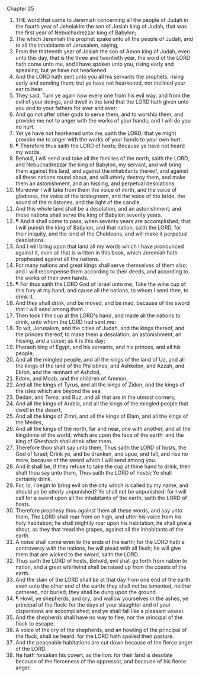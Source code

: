 

Chapter 25

1. THE word that came to Jeremiah concerning all the people of Judah in the fourth year of Jehoiakim the son of Josiah king of Judah, that was the first year of Nebuchadrezzar king of Babylon;
2. The which Jeremiah the prophet spake unto all the people of Judah, and to all the inhabitants of Jerusalem, saying,
3. From the thirteenth year of Josiah the son of Amon king of Judah, even unto this day, that is the three and twentieth year, the word of the LORD hath come unto me, and I have spoken unto you, rising early and speaking; but ye have not hearkened.
4. And the LORD hath sent unto you all his servants the prophets, rising early and sending them; but ye have not hearkened, nor inclined your ear to hear.
5. They said, Turn ye again now every one from his evil way, and from the evil of your doings, and dwell in the land that the LORD hath given unto you and to your fathers for ever and ever:
6. And go not after other gods to serve them, and to worship them, and provoke me not to anger with the works of your hands; and I will do you no hurt.
7. Yet ye have not hearkened unto me, saith the LORD; that ye might provoke me to anger with the works of your hands to your own hurt.
8. ¶ Therefore thus saith the LORD of hosts; Because ye have not heard my words,
9. Behold, I will send and take all the families of the north, saith the LORD, and Nebuchadrezzar the king of Babylon, my servant, and will bring them against this land, and against the inhabitants thereof, and against all these nations round about, and will utterly destroy them, and make them an astonishment, and an hissing, and perpetual desolations.
10. Moreover I will take from them the voice of mirth, and the voice of gladness, the voice of the bridegroom, and the voice of the bride, the sound of the millstones, and the light of the candle.
11. And this whole land shall be a desolation, and an astonishment; and these nations shall serve the king of Babylon seventy years.
12. ¶ And it shall come to pass, when seventy years are accomplished, that I will punish the king of Babylon, and that nation, saith the LORD, for their iniquity, and the land of the Chaldeans, and will make it perpetual desolations.
13. And I will bring upon that land all my words which I have pronounced against it, even all that is written in this book, which Jeremiah hath prophesied against all the nations.
14. For many nations and great kings shall serve themselves of them also: and I will recompense them according to their deeds, and according to the works of their own hands.
15. ¶ For thus saith the LORD God of Israel unto me; Take the wine cup of this fury at my hand, and cause all the nations, to whom I send thee, to drink it.
16. And they shall drink, and be moved, and be mad, because of the sword that I will send among them.
17. Then took I the cup at the LORD's hand, and made all the nations to drink, unto whom the LORD had sent me:
18. To wit, Jerusalem, and the cities of Judah, and the kings thereof, and the princes thereof, to make them a desolation, an astonishment, an hissing, and a curse; as it is this day;
19. Pharaoh king of Egypt, and his servants, and his princes, and all his people;
20. And all the mingled people, and all the kings of the land of Uz, and all the kings of the land of the Philistines, and Ashkelon, and Azzah, and Ekron, and the remnant of Ashdod,
21. Edom, and Moab, and the children of Ammon,
22. And all the kings of Tyrus, and all the kings of Zidon, and the kings of the isles which are beyond the sea,
23. Dedan, and Tema, and Buz, and all that are in the utmost corners,
24. And all the kings of Arabia, and all the kings of the mingled people that dwell in the desert,
25. And all the kings of Zimri, and all the kings of Elam, and all the kings of the Medes,
26. And all the kings of the north, far and near, one with another, and all the kingdoms of the world, which are upon the face of the earth: and the king of Sheshach shall drink after them.
27. Therefore thou shalt say unto them, Thus saith the LORD of hosts, the God of Israel; Drink ye, and be drunken, and spue, and fall, and rise no more, because of the sword which I will send among you.
28. And it shall be, if they refuse to take the cup at thine hand to drink, then shalt thou say unto them, Thus saith the LORD of hosts; Ye shall certainly drink.
29. For, lo, I begin to bring evil on the city which is called by my name, and should ye be utterly unpunished?  Ye shall not be unpunished: for I will call for a sword upon all the inhabitants of the earth, saith the LORD of hosts.
30. Therefore prophesy thou against them all these words, and say unto them, The LORD shall roar from on high, and utter his voice from his holy habitation; he shall mightily roar upon his habitation; he shall give a shout, as they that tread the grapes, against all the inhabitants of the earth.
31. A noise shall come even to the ends of the earth; for the LORD hath a controversy with the nations, he will plead with all flesh; he will give them that are wicked to the sword, saith the LORD.
32. Thus saith the LORD of hosts, Behold, evil shall go forth from nation to nation, and a great whirlwind shall be raised up from the coasts of the earth.
33. And the slain of the LORD shall be at that day from one end of the earth even unto the other end of the earth: they shall not be lamented, neither gathered, nor buried; they shall be dung upon the ground.
34. ¶ Howl, ye shepherds, and cry; and wallow yourselves in the ashes, ye principal of the flock: for the days of your slaughter and of your dispersions are accomplished; and ye shall fall like a pleasant vessel.
35. And the shepherds shall have no way to flee, nor the principal of the flock to escape.
36. A voice of the cry of the shepherds, and an howling of the principal of the flock, shall be heard: for the LORD hath spoiled their pasture.
37. And the peaceable habitations are cut down because of the fierce anger of the LORD.
38. He hath forsaken his covert, as the lion: for their land is desolate because of the fierceness of the oppressor, and because of his fierce anger.
